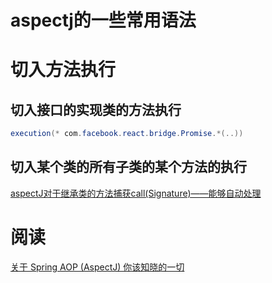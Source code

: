 # aspectj的一些常用语法



# 切入方法执行

## 切入接口的实现类的方法执行

```java
execution(* com.facebook.react.bridge.Promise.*(..))
```

## 切入某个类的所有子类的某个方法的执行

[aspectJ对于继承类的方法捕获call(Signature)——能够自动处理](https://blog.csdn.net/wild46cat/article/details/52154064)





# 阅读

[关于 Spring AOP (AspectJ) 你该知晓的一切](https://juejin.cn/post/6844903726344323085)

